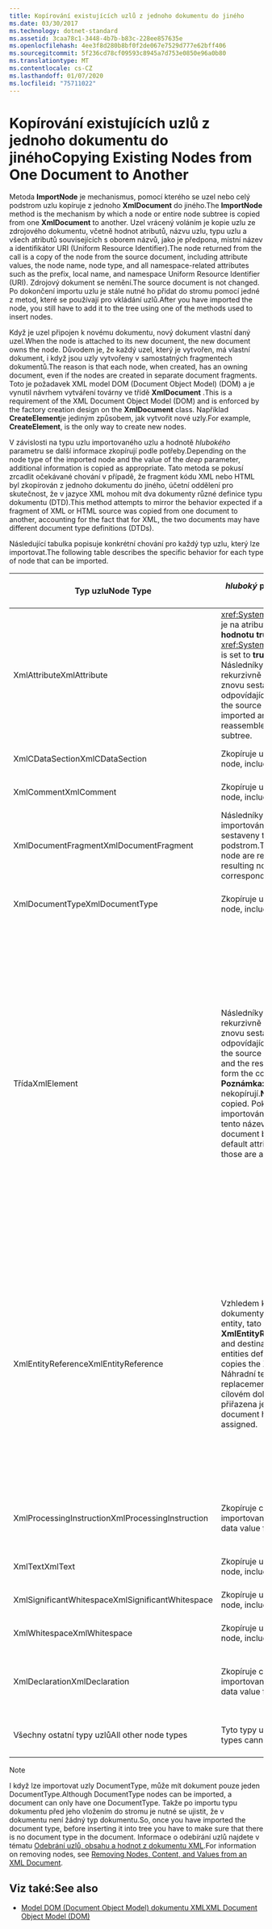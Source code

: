 ```yaml
---
title: Kopírování existujících uzlů z jednoho dokumentu do jiného
ms.date: 03/30/2017
ms.technology: dotnet-standard
ms.assetid: 3caa78c1-3448-4b7b-b83c-228ee857635e
ms.openlocfilehash: 4ee3f8d280b8bf0f2de067e7529d777e62bff406
ms.sourcegitcommit: 5f236cd78cf09593c8945a7d753e0850e96a0b80
ms.translationtype: MT
ms.contentlocale: cs-CZ
ms.lasthandoff: 01/07/2020
ms.locfileid: "75711022"
---
```

# <a name="copying-existing-nodes-from-one-document-to-another"></a><span data-ttu-id="7035b-102">Kopírování existujících uzlů z jednoho dokumentu do jiného</span><span class="sxs-lookup"><span data-stu-id="7035b-102">Copying Existing Nodes from One Document to Another</span></span>
<span data-ttu-id="7035b-103">Metoda **ImportNode** je mechanismus, pomocí kterého se uzel nebo celý podstrom uzlu kopíruje z jednoho **XmlDocument** do jiného.</span><span class="sxs-lookup"><span data-stu-id="7035b-103">The **ImportNode** method is the mechanism by which a node or entire node subtree is copied from one **XmlDocument** to another.</span></span> <span data-ttu-id="7035b-104">Uzel vrácený voláním je kopie uzlu ze zdrojového dokumentu, včetně hodnot atributů, názvu uzlu, typu uzlu a všech atributů souvisejících s oborem názvů, jako je předpona, místní název a identifikátor URI (Uniform Resource Identifier).</span><span class="sxs-lookup"><span data-stu-id="7035b-104">The node returned from the call is a copy of the node from the source document, including attribute values, the node name, node type, and all namespace-related attributes such as the prefix, local name, and namespace Uniform Resource Identifier (URI).</span></span> <span data-ttu-id="7035b-105">Zdrojový dokument se nemění.</span><span class="sxs-lookup"><span data-stu-id="7035b-105">The source document is not changed.</span></span> <span data-ttu-id="7035b-106">Po dokončení importu uzlu je stále nutné ho přidat do stromu pomocí jedné z metod, které se používají pro vkládání uzlů.</span><span class="sxs-lookup"><span data-stu-id="7035b-106">After you have imported the node, you still have to add it to the tree using one of the methods used to insert nodes.</span></span>  
  
 <span data-ttu-id="7035b-107">Když je uzel připojen k novému dokumentu, nový dokument vlastní daný uzel.</span><span class="sxs-lookup"><span data-stu-id="7035b-107">When the node is attached to its new document, the new document owns the node.</span></span> <span data-ttu-id="7035b-108">Důvodem je, že každý uzel, který je vytvořen, má vlastní dokument, i když jsou uzly vytvořeny v samostatných fragmentech dokumentů.</span><span class="sxs-lookup"><span data-stu-id="7035b-108">The reason is that each node, when created, has an owning document, even if the nodes are created in separate document fragments.</span></span> <span data-ttu-id="7035b-109">Toto je požadavek XML model DOM (Document Object Model) (DOM) a je vynutil návrhem vytváření továrny ve třídě **XmlDocument** .</span><span class="sxs-lookup"><span data-stu-id="7035b-109">This is a requirement of the XML Document Object Model (DOM) and is enforced by the factory creation design on the **XmlDocument** class.</span></span> <span data-ttu-id="7035b-110">Například **CreateElement**je jediným způsobem, jak vytvořit nové uzly.</span><span class="sxs-lookup"><span data-stu-id="7035b-110">For example, **CreateElement**, is the only way to create new nodes.</span></span>  
  
 <span data-ttu-id="7035b-111">V závislosti na typu uzlu importovaného uzlu a hodnotě *hlubokého* parametru se další informace zkopírují podle potřeby.</span><span class="sxs-lookup"><span data-stu-id="7035b-111">Depending on the node type of the imported node and the value of the *deep* parameter, additional information is copied as appropriate.</span></span> <span data-ttu-id="7035b-112">Tato metoda se pokusí zrcadlit očekávané chování v případě, že fragment kódu XML nebo HTML byl zkopírován z jednoho dokumentu do jiného, účetní oddělení pro skutečnost, že v jazyce XML mohou mít dva dokumenty různé definice typu dokumentu (DTD).</span><span class="sxs-lookup"><span data-stu-id="7035b-112">This method attempts to mirror the behavior expected if a fragment of XML or HTML source was copied from one document to another, accounting for the fact that for XML, the two documents may have different document type definitions (DTDs).</span></span>  
  
 <span data-ttu-id="7035b-113">Následující tabulka popisuje konkrétní chování pro každý typ uzlu, který lze importovat.</span><span class="sxs-lookup"><span data-stu-id="7035b-113">The following table describes the specific behavior for each type of node that can be imported.</span></span>  
  
|<span data-ttu-id="7035b-114">Typ uzlu</span><span class="sxs-lookup"><span data-stu-id="7035b-114">Node Type</span></span>|<span data-ttu-id="7035b-115">*hluboký* parametr má hodnotu true.</span><span class="sxs-lookup"><span data-stu-id="7035b-115">*deep* parameter is true</span></span>|<span data-ttu-id="7035b-116">*hluboký* parametr má hodnotu false.</span><span class="sxs-lookup"><span data-stu-id="7035b-116">*deep* parameter is false</span></span>|  
|---------------|------------------------------|-------------------------------|  
|<span data-ttu-id="7035b-117">XmlAttribute</span><span class="sxs-lookup"><span data-stu-id="7035b-117">XmlAttribute</span></span>|<span data-ttu-id="7035b-118"><xref:System.Xml.XmlAttribute.Specified%2A> je na atributu XmlAttribute nastaven na **hodnotu true** .</span><span class="sxs-lookup"><span data-stu-id="7035b-118">The <xref:System.Xml.XmlAttribute.Specified%2A> is set to **true** on the XmlAttribute.</span></span> <span data-ttu-id="7035b-119">Následníky zdroje **XmlAttribute** jsou rekurzivně importovány a výsledné uzly znovu sestaveny tak, aby tvořily odpovídající podstrom.</span><span class="sxs-lookup"><span data-stu-id="7035b-119">The descendants of the source **XmlAttribute** are recursively imported and the resulting nodes reassembled to form the corresponding subtree.</span></span>|<span data-ttu-id="7035b-120">*Hluboký* parametr se nevztahuje na uzly **XmlAttribute** , protože při importu vždy přenesou jejich podřízené uzly.</span><span class="sxs-lookup"><span data-stu-id="7035b-120">The *deep* parameter does not apply to **XmlAttribute** nodes, because they always carry their child nodes with them when imported.</span></span>|  
|<span data-ttu-id="7035b-121">XmlCDataSection</span><span class="sxs-lookup"><span data-stu-id="7035b-121">XmlCDataSection</span></span>|<span data-ttu-id="7035b-122">Zkopíruje uzel, včetně jeho dat.</span><span class="sxs-lookup"><span data-stu-id="7035b-122">Copies the node, including its data.</span></span>|<span data-ttu-id="7035b-123">Zkopíruje uzel, včetně jeho dat.</span><span class="sxs-lookup"><span data-stu-id="7035b-123">Copies the node, including its data.</span></span>|  
|<span data-ttu-id="7035b-124">XmlComment</span><span class="sxs-lookup"><span data-stu-id="7035b-124">XmlComment</span></span>|<span data-ttu-id="7035b-125">Zkopíruje uzel, včetně jeho dat.</span><span class="sxs-lookup"><span data-stu-id="7035b-125">Copies the node, including its data.</span></span>|<span data-ttu-id="7035b-126">Zkopíruje uzel, včetně jeho dat.</span><span class="sxs-lookup"><span data-stu-id="7035b-126">Copies the node, including its data.</span></span>|  
|<span data-ttu-id="7035b-127">XmlDocumentFragment</span><span class="sxs-lookup"><span data-stu-id="7035b-127">XmlDocumentFragment</span></span>|<span data-ttu-id="7035b-128">Následníky zdrojového uzlu jsou rekurzivně importovány a výsledné uzly znovu sestaveny tak, aby tvořily odpovídající podstrom.</span><span class="sxs-lookup"><span data-stu-id="7035b-128">The descendants of the source node are recursively imported and the resulting nodes reassembled to form the corresponding subtree.</span></span>|<span data-ttu-id="7035b-129">Vytvoří se prázdná **XmlDocumentFragment** .</span><span class="sxs-lookup"><span data-stu-id="7035b-129">An empty **XmlDocumentFragment** is created.</span></span>|  
|<span data-ttu-id="7035b-130">XmlDocumentType</span><span class="sxs-lookup"><span data-stu-id="7035b-130">XmlDocumentType</span></span>|<span data-ttu-id="7035b-131">Zkopíruje uzel, včetně jeho dat. \*</span><span class="sxs-lookup"><span data-stu-id="7035b-131">Copies the node, including its data.\*</span></span>|<span data-ttu-id="7035b-132">Zkopíruje uzel, včetně jeho dat. \*</span><span class="sxs-lookup"><span data-stu-id="7035b-132">Copies the node, including its data.\*</span></span>|  
|<span data-ttu-id="7035b-133">Třída</span><span class="sxs-lookup"><span data-stu-id="7035b-133">XmlElement</span></span>|<span data-ttu-id="7035b-134">Následníky zdrojového elementu jsou rekurzivně importováni a výsledné uzly znovu sestaveny tak, aby tvořily odpovídající podstrom.</span><span class="sxs-lookup"><span data-stu-id="7035b-134">The descendants of the source element are recursively imported and the resulting nodes reassembled to form the corresponding subtree.</span></span> <span data-ttu-id="7035b-135">**Poznámka:**  Výchozí atributy se nekopírují.</span><span class="sxs-lookup"><span data-stu-id="7035b-135">**Note:**  Default attributes are not copied.</span></span> <span data-ttu-id="7035b-136">Pokud dokument, který je importován do, definuje výchozí atributy pro tento název elementu, jsou přiřazeny.</span><span class="sxs-lookup"><span data-stu-id="7035b-136">If the document being imported into defines default attributes for this element name, those are assigned.</span></span>|<span data-ttu-id="7035b-137">Určené uzly atributu zdrojového elementu jsou importovány a generované uzly **XmlAttribute** jsou připojeny k novému elementu.</span><span class="sxs-lookup"><span data-stu-id="7035b-137">Specified attribute nodes of the source element are imported, and the generated **XmlAttribute** nodes are attached to the new element.</span></span> <span data-ttu-id="7035b-138">Podřízené uzly nejsou zkopírovány.</span><span class="sxs-lookup"><span data-stu-id="7035b-138">The descendant nodes are not copied.</span></span> <span data-ttu-id="7035b-139">**Poznámka:**  Výchozí atributy se nekopírují.</span><span class="sxs-lookup"><span data-stu-id="7035b-139">**Note:**  Default attributes are not copied.</span></span> <span data-ttu-id="7035b-140">Pokud dokument, který je importován do, definuje výchozí atributy pro tento název elementu, jsou přiřazeny.</span><span class="sxs-lookup"><span data-stu-id="7035b-140">If the document being imported into defines default attributes for this element name, those are assigned.</span></span>|  
|<span data-ttu-id="7035b-141">XmlEntityReference</span><span class="sxs-lookup"><span data-stu-id="7035b-141">XmlEntityReference</span></span>|<span data-ttu-id="7035b-142">Vzhledem k tomu, že zdrojové a cílové dokumenty mohou mít jiné definované entity, tato metoda zkopíruje pouze uzel **XmlEntityReference** .</span><span class="sxs-lookup"><span data-stu-id="7035b-142">Because the source and destination documents could have the entities defined differently, this method only copies the **XmlEntityReference** node.</span></span> <span data-ttu-id="7035b-143">Náhradní text není zahrnutý.</span><span class="sxs-lookup"><span data-stu-id="7035b-143">The replacement text is not included.</span></span> <span data-ttu-id="7035b-144">Je-li v cílovém dokumentu definována entita, je přiřazena jeho hodnota.</span><span class="sxs-lookup"><span data-stu-id="7035b-144">If the destination document has the entity defined, its value is assigned.</span></span>|<span data-ttu-id="7035b-145">Vzhledem k tomu, že zdrojové a cílové dokumenty mohou mít jiné definované entity, tato metoda zkopíruje pouze uzel **XmlEntityReference** .</span><span class="sxs-lookup"><span data-stu-id="7035b-145">Because the source and destination documents could have the entities defined differently, this method only copies the **XmlEntityReference** node.</span></span> <span data-ttu-id="7035b-146">Náhradní text není zahrnutý.</span><span class="sxs-lookup"><span data-stu-id="7035b-146">The replacement text is not included.</span></span> <span data-ttu-id="7035b-147">Je-li v cílovém dokumentu definována entita, je přiřazena jeho hodnota.</span><span class="sxs-lookup"><span data-stu-id="7035b-147">If the destination document has the entity defined, its value is assigned.</span></span>|  
|<span data-ttu-id="7035b-148">XmlProcessingInstruction</span><span class="sxs-lookup"><span data-stu-id="7035b-148">XmlProcessingInstruction</span></span>|<span data-ttu-id="7035b-149">Zkopíruje cíl a datovou hodnotu z importovaného uzlu.</span><span class="sxs-lookup"><span data-stu-id="7035b-149">Copies the target and data value from the imported node.</span></span>|<span data-ttu-id="7035b-150">Zkopíruje cíl a datovou hodnotu z importovaného uzlu.</span><span class="sxs-lookup"><span data-stu-id="7035b-150">Copies the target and data value from the imported node.</span></span>|  
|<span data-ttu-id="7035b-151">XmlText</span><span class="sxs-lookup"><span data-stu-id="7035b-151">XmlText</span></span>|<span data-ttu-id="7035b-152">Zkopíruje uzel, včetně jeho dat.</span><span class="sxs-lookup"><span data-stu-id="7035b-152">Copies the node, including its data.</span></span>|<span data-ttu-id="7035b-153">Zkopíruje uzel, včetně jeho dat.</span><span class="sxs-lookup"><span data-stu-id="7035b-153">Copies the node, including its data.</span></span>|  
|<span data-ttu-id="7035b-154">XmlSignificantWhitespace</span><span class="sxs-lookup"><span data-stu-id="7035b-154">XmlSignificantWhitespace</span></span>|<span data-ttu-id="7035b-155">Zkopíruje uzel, včetně jeho dat.</span><span class="sxs-lookup"><span data-stu-id="7035b-155">Copies the node, including its data.</span></span>|<span data-ttu-id="7035b-156">Zkopíruje uzel, včetně jeho dat.</span><span class="sxs-lookup"><span data-stu-id="7035b-156">Copies the node, including its data.</span></span>|  
|<span data-ttu-id="7035b-157">XmlWhitespace</span><span class="sxs-lookup"><span data-stu-id="7035b-157">XmlWhitespace</span></span>|<span data-ttu-id="7035b-158">Zkopíruje uzel, včetně jeho dat.</span><span class="sxs-lookup"><span data-stu-id="7035b-158">Copies the node, including its data.</span></span>|<span data-ttu-id="7035b-159">Zkopíruje uzel, včetně jeho dat.</span><span class="sxs-lookup"><span data-stu-id="7035b-159">Copies the node, including its data.</span></span>|  
|<span data-ttu-id="7035b-160">XmlDeclaration</span><span class="sxs-lookup"><span data-stu-id="7035b-160">XmlDeclaration</span></span>|<span data-ttu-id="7035b-161">Zkopíruje cíl a datovou hodnotu z importovaného uzlu.</span><span class="sxs-lookup"><span data-stu-id="7035b-161">Copies the target and data value from the imported node.</span></span>|<span data-ttu-id="7035b-162">Zkopíruje cíl a datovou hodnotu z importovaného uzlu.</span><span class="sxs-lookup"><span data-stu-id="7035b-162">Copies the target and data value from the imported node.</span></span>|  
|<span data-ttu-id="7035b-163">Všechny ostatní typy uzlů</span><span class="sxs-lookup"><span data-stu-id="7035b-163">All other node types</span></span>|<span data-ttu-id="7035b-164">Tyto typy uzlů nelze importovat.</span><span class="sxs-lookup"><span data-stu-id="7035b-164">These node types cannot be imported.</span></span>|<span data-ttu-id="7035b-165">Tyto typy uzlů nelze importovat.</span><span class="sxs-lookup"><span data-stu-id="7035b-165">These node types cannot be imported.</span></span>|  
  
> [!NOTE]
> <span data-ttu-id="7035b-166">I když lze importovat uzly DocumentType, může mít dokument pouze jeden DocumentType.</span><span class="sxs-lookup"><span data-stu-id="7035b-166">Although DocumentType nodes can be imported, a document can only have one DocumentType.</span></span> <span data-ttu-id="7035b-167">Takže po importu typu dokumentu před jeho vložením do stromu je nutné se ujistit, že v dokumentu není žádný typ dokumentu.</span><span class="sxs-lookup"><span data-stu-id="7035b-167">So, once you have imported the document type, before inserting it into tree you have to make sure that there is no document type in the document.</span></span> <span data-ttu-id="7035b-168">Informace o odebírání uzlů najdete v tématu [Odebrání uzlů, obsahu a hodnot z dokumentu XML](../../../../docs/standard/data/xml/removing-nodes-content-and-values-from-an-xml-document.md).</span><span class="sxs-lookup"><span data-stu-id="7035b-168">For information on removing nodes, see [Removing Nodes, Content, and Values from an XML Document](../../../../docs/standard/data/xml/removing-nodes-content-and-values-from-an-xml-document.md).</span></span>  
  
## <a name="see-also"></a><span data-ttu-id="7035b-169">Viz také:</span><span class="sxs-lookup"><span data-stu-id="7035b-169">See also</span></span>

- [<span data-ttu-id="7035b-170">Model DOM (Document Object Model) dokumentu XML</span><span class="sxs-lookup"><span data-stu-id="7035b-170">XML Document Object Model (DOM)</span></span>](../../../../docs/standard/data/xml/xml-document-object-model-dom.md)

